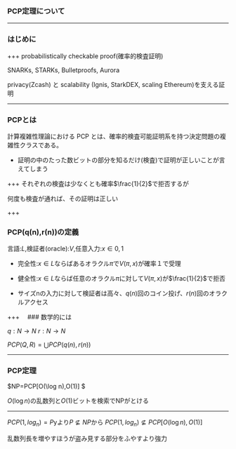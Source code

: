 ### PCP定理について

---

### はじめに

+++
probabilistically checkable proof(確率的検査証明)

SNARKs, STARKs, Bulletproofs, Aurora 

privacy(Zcash) と scalability (Ignis, StarkDEX, scaling Ethereum)を支える証明

---
### PCPとは
計算複雑性理論における PCP とは、確率的検査可能証明系を持つ決定問題の複雑性クラスである。


- 証明の中のたった数ビットの部分を知るだけ(検査)で証明が正しいことが言えてしまう


+++
それぞれの検査は少なくとも確率$\frac{1}{2}$で拒否するが

何度も検査が通れば、その証明は正しい

+++ 
### PCP(q(n),r(n))の定義

言語:$L$,検証者(oracle):$V$,任意入力:$x \in {0,1}$

- 完全性:$x \in L$ならばあるオラクル$\pi$で$V(\pi,x)$が確率１で受理

- 健全性:$x \in L$ならば任意のオラクル$\pi$に対して$V(\pi,x)$が$\frac{1}{2}$で拒否

- サイズnの入力に対して検証者は高々、$q(n)$回のコイン投げ、$r(n)$回のオラクルアクセス

+++
　### 数学的には
 
$q:N→N$ $r:N→N$
 
$PCP(Q,R) = \bigcup PCP(q(n),r(n))$
 


---
### PCP定理

$NP=PCP[O(\log n),O(1)] $

$O(\log n)$の乱数列と$O(1)$ビットを検索でNPがとける


---
$PCP(1,log_n) = P$yより$P \nsubseteq NP$から
$PCP(1,log_n)  \nsubseteq PCP[O(\log n),O(1)]$

乱数列長を増やすほうが盗み見する部分をふやすより強力




